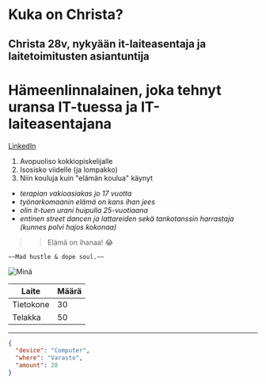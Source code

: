 # Kuka on Christa?

## Christa 28v, nykyään it-laiteasentaja ja laitetoimitusten asiantuntija

# Hämeenlinnalainen, joka tehnyt uransa IT-tuessa ja IT-laiteasentajana

[LinkedIn](www.linkedin.com/in/christamonicaselin)

1. Avopuoliso kokkiopiskelijalle
2. Isosisko viidelle (ja lompakko)
3. Niin kouluja kuin "elämän koulua" käynyt

- *terapian vakioasiakas jo 17 vuotta*
- *työnarkomaanin elämä on kans ihan jees*
- *olin it-tuen urani huipulla 25-vuotiaana*
- *entinen street dancen ja lattareiden sekä tankotanssin harrastaja (kunnes polvi hajos kokonaa)*

>> Elämä on ihanaa! :joy:

    ~~Mad hustle & dope soul.~~ 

![Minä](https://encrypted-tbn0.gstatic.com/images?q=tbn:ANd9GcRhxFD18vxbQV5FIxaGFHPTcimUKuS37NMtKw&s)

| Laite | Määrä |
| ----------- | ----------- |
| Tietokone | 30 |
| Telakka | 50 |

---

```json
{
  "device": "Computer",
  "where": "Varasto",
  "amount": 28
}





